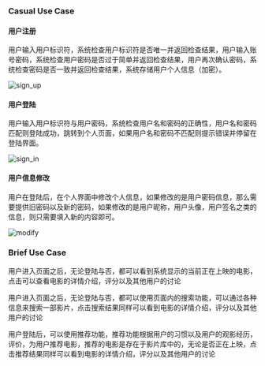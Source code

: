 ### Casual Use Case

#### 用户注册

用户输入用户标识符，系统检查用户标识符是否唯一并返回检查结果，用户输入账号密码，系统检查用户密码是否过于简单并返回检查结果，用户再次确认密码，系统检查密码是否一致并返回检查结果，系统存储用户个人信息（加密）。

![sign_up](https://raw.githubusercontent.com/SYSU-BronzeTiki/Documents/master/image/sign_up.png)

#### 用户登陆

用户输入用户标识符与用户密码，系统检查用户名和密码的正确性，用户名和密码匹配则登陆成功，跳转到个人页面，如果用户名和密码不匹配则提示错误并停留在登陆界面。

![sign_in](https://raw.githubusercontent.com/SYSU-BronzeTiki/Documents/master/image/sign_in.png)

#### 用户信息修改

用户在登陆后，在个人界面中修改个人信息，如果修改的是用户密码信息，那么需要提供旧密码以及新的密码，如果修改的是用户昵称，用户头像，用户签名之类的信息，则只需要填入新的内容即可。

![modify](https://raw.githubusercontent.com/SYSU-BronzeTiki/Documents/master/image/modify.png)

### Brief Use Case

用户进入页面之后，无论登陆与否，都可以看到系统显示的当前正在上映的电影，点击可以查看电影的详情介绍，评分以及其他用户的讨论

用户进入页面之后，无论登陆与否，都可以使用页面内的搜索功能，可以通过各种信息来搜索一部影片，点击搜索结果同样可以看到电影的详情介绍，评分以及其他用户的讨论

用户登陆后，可以使用推荐功能，推荐功能根据用户的习惯以及用户的观影经历，评价，为用户推荐电影，推荐的电影是存在于影片库中的，无论是否正在上映，点击推荐结果同样可以看到电影的详情介绍，评分以及其他用户的讨论